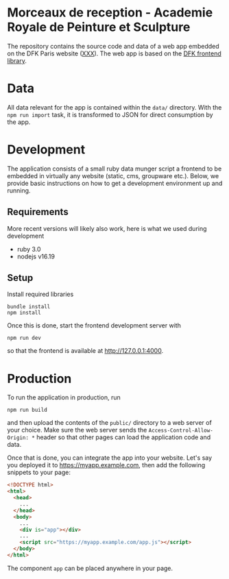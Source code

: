 # Morceaux de reception - Academie Royale de Peinture et Sculpture

The repository contains the source code and data of a web app embedded on the
DFK Paris website ([XXX](https://dfk-paris.org)). The web app is based on the
[DFK frontend library](https://github.com/dfk-paris/frontend).

# Data

All data relevant for the app is contained within the `data/` directory. With
the `npm run import` task, it is transformed to JSON for direct consumption by
the app.

# Development

The application consists of a small ruby data munger script a frontend to be
embedded in virtually any website (static, cms, groupware etc.). Below, we
provide basic instructions on how to get a development environment up and
running.

## Requirements

More recent versions will likely also work, here is what we used during
development

* ruby 3.0
* nodejs v16.19

## Setup

Install required libraries

    bundle install
    npm install

Once this is done, start the frontend development server
with

    npm run dev

so that the frontend is available at http://127.0.0.1:4000.

# Production

To run the application in production, run

    npm run build

and then upload the contents of the `public/` directory to a web server of your
choice. Make sure the web server sends the `Access-Control-Allow-Origin: *`
header so that other pages can load the application code and data.

Once that is done, you can integrate the app into your website. Let's say you
deployed it to https://myapp.example.com, then add the following snippets to
your page:

```html
<!DOCTYPE html>
<html>
  <head>
    ...
  </head>
  <body>
    ...
    <div is="app"></div>
    ...
    <script src="https://myapp.example.com/app.js"></script>
  </body>
</html>
```

The component `app` can be placed anywhere in your page.
